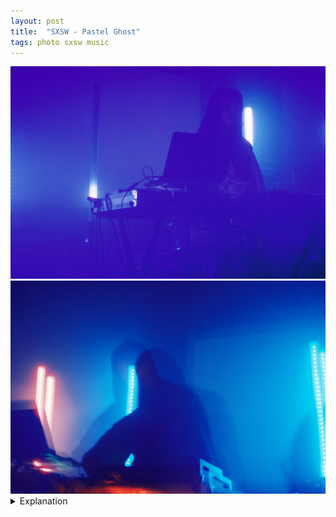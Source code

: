 ```yaml
---
layout: post
title:  "SXSW - Pastel Ghost"
tags: photo sxsw music
---
```


<div class="grid two">
    <img src="/assets/images/SXSW-2022/SXSW-2022-film-Pastel-Ghost-1.jpg" alt="Pastel Ghost">
    <img src="/assets/images/SXSW-2022/SXSW-2022-film-Pastel-Ghost-2.jpg" alt="Pastel Ghost">
</div>

<details>
    <summary>Explanation</summary>

    tl;dr: f/1.7, 1/8 + bulb (2-4s), CineStill 800T, 50mm. I prefer the film pictures over the digital ones.<br><br>

    Thursday was a bit of a weird night. I started the night later than intended because I had a headache in the afternoon and wasn't prepared to go downtown and listen to loud music with a headache. After a nap and some food and water, the headache subsided and I decided to go down late and catch what I could. Originally, my schedule had me trying to see Sinead O'Brien, but I think because Wet Leg was playing right after, the venue was completely packed and I ended up skipping that and going to see Bad Bad Hats at an off time instead. This further lead me to seeing Pastel Ghost on Thursday, which wasn't really part of what I had originally scheduled. It also allowed me to see Pastel Ghost again on Friday at a different venue. With that said, the scheduling ended gave me a good set of images to look at and talk about.<br><br>

    While I took 7 images of Pastel Ghost on Thursday of varying levels of personal satisfaction, honestly I ended up quite happy with all of them, I only really want to talk about 2 of them. I'll also talk about a couple of the non-film images I took on Friday as a point of comparison.<br><br>

    Before talking about the images, let's talk about Pastel Ghost and her music. Pastel Ghost, in some ways like Haru Nemuri, makes music that's a bit hard to explain. Her Spotify includes one word, dreamrave, which while descriptive is also not useful if you're not sure what it means. To me, her music is a combination of two main things. One is a strong rhythmic electronic beat and the other is her almost ephemeral voice. I'm not going to lie and say I can fully understand what she's singing, and honestly I'm not entirely convinced that understanding her lyrics are the point. Instead her vocals serve as a counterpoint to the heavier and generally more domineering electronic beats. As a show, she navigates a laptop, synths, and other effects processors while singing and running a light show that is at times entrancing and hypnotic.<br><br>

    Now to the pictures. The venue Pastel Ghost played at on Thursday was the Mohawk indoor stage, which is quite a small space. For that night, there was also a smoke machine going too which may have affected the images, if it did I actually think the effect works. When the show started, the lights went way down and honestly I wasn't sure if any image I got would work, it was really dark. For the first image, I just tried to time the lights with a somewhat long exposure (1/8 of a second) to hope I caught some of her lit up. I definitely thought that that strategy wouldn't work so the resulting picture was a significant surprise. While definitely grainy, I find the graininess quite appealing. It gives it a somewhat vintage appeal, but also a sort of haziness that both matches the smoke machine and the dreamlike quality of her music. As an overall image, it feels mysterious or perhaps brooding. The lack of facial detail doesn't really detract as it's mostly an atmospheric image, which again fits her style of music.<br><br>

    For the remaining picture, and the other 5 I took on this roll of film for Pastel Ghost, I employed quite a different strategy. My thought process was that I was unlikely to get a lot of facial detail. Even though I couldn't look at the previous picture, I knew that it was going to be a struggle to get a clear picture. So instead I wanted to play up the dreamy/ghostly/ephemeral aspect, both of her stage name and of her music. To achieve that my goal was to largely abandon focus as an option and rely on time. My Minolta caps out at a 1 second shutter length before going to bulb. I think the second image I took, out of the 7, might have been on 1 second but all the remaining images were of varying bulb lengths of 2-6 or so seconds. Why did I settle on the image up top instead of one of the other 5 images? I think because I feel like it best encapsulates that ghostly feeling I was trying to achieve. Interestingly though, the way it does this isn't quite how I expected it to happen. Instead of her motion creating blurring or afterimages due to strobing lights, it is instead my involuntary shaking that causes the effect. Yes, there is a shadow to the right of the image which is likely due to her moving during the lights strobing. But largely the effect happens due to a doubling effect where I must have jerked the camera on cue with a light strobe. My experience with unsteady hands has largely been a negative one, making things blurry or otherwise unreadable. Here however, it does what I was aiming to do, even if it wasn't planned quite as such. To me, it's a great lesson that sometimes an idea can lead to a great image, even if when you're taking that image you don't believe in it. This isn't to say that you shouldn't think about or intentionally take your pictures, but to say that it can be worth believing in your ideas, even if you aren't sure you believe in the execution. It can still surprise you.<br><br>

    To cap this off, let's talk about digital photography as a foil to the film photography I'll be talking about mostly here. On Friday, I saw Pastel Ghost again at Higher Ground and took my digital camera, a Sony a6000 with a 56mm (85mm equivalent) Sigma lens. I honestly thought that none of the pictures I took the night before were gonna turn out great so I wanted another chance. A couple things to note: The lens I was using is a f/1.4 lens that takes in light extremely well and is very clear. Also I took more images (15) and still felt like I could distill down to 2 images. In reality, I actually prefer the film pictures over the digital ones. Whether you do or don't is your preference but I'll explain why I prefer the film ones.<br><br>

    In both images, the focus is more tightly on her face. Not only that, but the facial detail is significantly better. This can be explained in a couple of ways. One, as I said earlier, this is a really sharp lens. Also since it's a lens that supports autofocus, even though I didn't use autofocus to take this picture, I was allowed greater ability to hone the focus, due to digital manual focus assist (I'll explain why I don't really like using autofocus some other time). Two, the venue simply wasn't as dark. You can tell in both images that the walls are effectively wood planks instead of the black painted boards at the Mohawk the night before. As a result, the light bounces more and lights the space more allowing for more light and more leeway in terms of shutter speed. The two images below are both shot at "800 ISO", the first with 1/60s and the second with 1/15s. The focus being more tight on the face is largely a factor of the lens being a longer focal length. This does two things, it "zooms and crops" to a smaller amount of my view and it makes the lights in the background seem closer to her. I'm actually standing a bit further away in these two images than the ones at the top of the page and also, to be fair, the stage was a bit smaller and the lights were actually closer to her, though not quite as what it seems like in these images.<br><br>

    Of the two images, I prefer the first one. It has less facial detail but the effect of the laptop screen lighting her face is quite nice. The second one isn't bad, the facial detail is pretty good but while lit decently well, the image feels a bit flat and lacking in personality, without much other context would you be able to say much about her performance or type of music?. In all honesty, both of these images and all of the ones I took with my digital camera felt lacking in personality. I even took a couple images quite similarly to the ones I took the night before but they ended up blurry messes that were unreadable, like how I described I was afraid of. To that end, I don't necessarily think that that's the fault of me taking pictures with a digital camera vs film. I think it ended up being a factor of both the venues and the lenses that I used. In some ways, the only pictures I could really comfortably get with my digital camera and the lens I chose were in fact the ones I got, sharper, better lit, more in focus, but lacking in personality. Now also don't get me wrong, I also noted how much I felt the film grain actually worked in its favor for those images. Ultimately, this side by side really makes me want to explore this difference more and really hone in on my feelings. But for now, with the way things went, I do prefer the film ones more. They feel like they express more personality and more nuance, which to me is what matters. (Side note: I find it interesting that the film images show the individual bulbs in the tubes while the digital images just show the entire tubes glowing, I'm not completely sure why that is)<br><br>

    <div class="grid two">
        <img src="/assets/images/SXSW-2022/SXSW-2022-digital-Pastel-Ghost-1.jpg" alt="Pastel Ghost">
        <img src="/assets/images/SXSW-2022/SXSW-2022-digital-Pastel-Ghost-2.jpg" alt="Pastel Ghost">
    </div>
</details>
